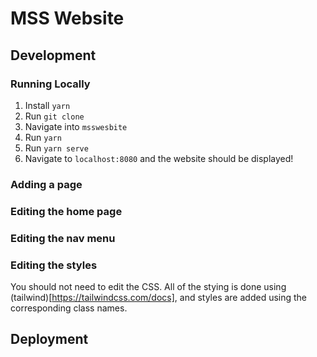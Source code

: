 # MSS Website

## Development

### Running Locally

 1. Install `yarn`
 2. Run `git clone`
 3. Navigate into `msswesbite`
 4. Run `yarn`
 5. Run `yarn serve`
 6. Navigate to `localhost:8080` and the website should be displayed!


### Adding a page

### Editing the home page

### Editing the nav menu

### Editing the styles

You should not need to edit the CSS. All of the stying is done using (tailwind)[https://tailwindcss.com/docs], and styles are added using the corresponding class names.

<!-- TODO: more details around customising tailwind, example class names etc -->

## Deployment
